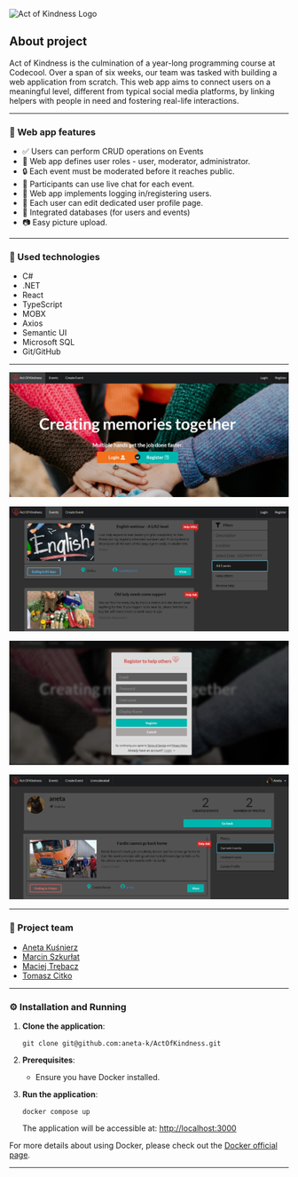 ![Act of Kindness Logo](https://github.com/aneta-k/ActOfKindness/blob/development/ActOfKindness/kindnessui/src/images/readme/READMElogo.png)

## About project 
Act of Kindness is the culmination of a year-long programming course at Codecool. Over a span of six weeks, our team was tasked with building a web application from scratch. This web app aims to connect users on a meaningful level, different from typical social media platforms, by linking helpers with people in need and fostering real-life interactions.

---

### :rocket: Web app features 
- :white_check_mark: Users can perform CRUD operations on Events
- :bust_in_silhouette: Web app defines user roles - user, moderator, administrator.
- :lock: Each event must be moderated before it reaches public.
- :speech_balloon: Participants can use live chat for each event.
- :key: Web app implements logging in/registering users.
- :memo: Each user can edit dedicated user profile page.
- :floppy_disk: Integrated databases (for users and events)
- :camera: Easy picture upload.

---

### :wrench: Used technologies
- C#
- .NET
- React
- TypeScript
- MOBX
- Axios
- Semantic UI
- Microsoft SQL
- Git/GitHub

---

![App Screenshot](https://github.com/aneta-k/ActOfKindness/blob/development/ActOfKindness/kindnessui/src/images/readme/READMEpage1.jpg)

![App Screenshot](https://github.com/aneta-k/ActOfKindness/blob/development/ActOfKindness/kindnessui/src/images/readme/READMEpage2.jpg)

![App Screenshot](https://github.com/aneta-k/ActOfKindness/blob/development/ActOfKindness/kindnessui/src/images/readme/READMEpage3.jpg)

![App Screenshot](https://github.com/aneta-k/ActOfKindness/blob/development/ActOfKindness/kindnessui/src/images/readme/READMEpage4.jpg)

---

### :busts_in_silhouette: Project team
- [Aneta Kuśnierz](https://github.com/aneta-k)
- [Marcin Szkurłat](https://github.com/MarcinSzkurlat)
- [Maciej Trębacz](https://github.com/MaciejTrebacz)
- [Tomasz Citko](https://github.com/TomaszCitko)

---

### :gear: Installation and Running
1. **Clone the application**: 
    ```
    git clone git@github.com:aneta-k/ActOfKindness.git
    ```
2. **Prerequisites**: 
    - Ensure you have Docker installed.
    
3. **Run the application**: 
    ``` 
    docker compose up 
    ```
    The application will be accessible at: [http://localhost:3000](http://localhost:3000)

For more details about using Docker, please check out the [Docker official page](https://docs.docker.com/language/nodejs/run-containers/).

---